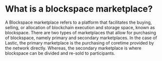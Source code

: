 # What is a blockspace marketplace?

A Blockspace marketplace refers to a platform that facilitates the buying, selling, or allocation of blockchain execution and storage space, known as blockspace. There are two types of marketplaces that allow for purchasing of blockspace, namely  primary and secondary marketplaces. In the case of Lastic, the primary marketplace is the purchasing of coretime provided by the network directly. Whereas, the secondary marketplace is where blockspace can be divided and re-sold to participants.